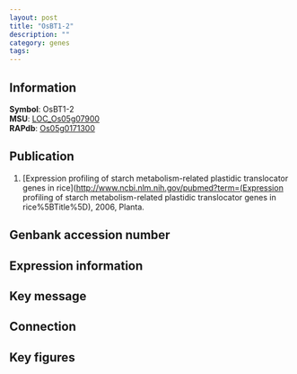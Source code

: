 ```yaml
---
layout: post
title: "OsBT1-2"
description: ""
category: genes
tags: 
---
```


## Information
__Symbol__: OsBT1-2  
__MSU__: [LOC_Os05g07900](http://rice.plantbiology.msu.edu/cgi-bin/ORF_infopage.cgi?orf=LOC_Os05g07900)  
__RAPdb__: [Os05g0171300](http://rapdb.dna.affrc.go.jp/viewer/gbrowse_details/irgsp1?name=Os05g0171300)  

## Publication
1. [Expression profiling of starch metabolism-related plastidic translocator genes in rice](http://www.ncbi.nlm.nih.gov/pubmed?term=(Expression profiling of starch metabolism-related plastidic translocator genes in rice%5BTitle%5D), 2006, Planta.

## Genbank accession number

## Expression information

## Key message

## Connection

## Key figures


